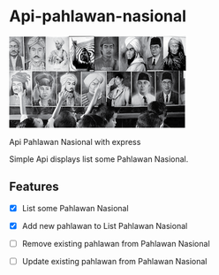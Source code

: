 # Api-pahlawan-nasional

![pahlawan](pahlawan.png)

Api Pahlawan Nasional with express

Simple Api displays list some Pahlawan Nasional. 

## Features

- [x] List some Pahlawan Nasional
- [x] Add new pahlawan to List Pahlawan Nasional
- [ ] Remove existing pahlawan from Pahlawan Nasional
- [ ] Update existing pahlawan from Pahlawan Nasional


